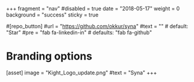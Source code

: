 +++
fragment = "nav"
#disabled = true
date = "2018-05-17"
weight = 0
background = "success"
sticky = true 

#[repo_button]
  #url = "https://github.com/okkur/syna"
  #text = "" # default: "Star"
  #pre = "fab fa-linkedin-in" # defaults: "fab fa-github"


# Branding options
[asset]
  image = "Kight_Logo_update.png"
  #text = "Syna"
+++
